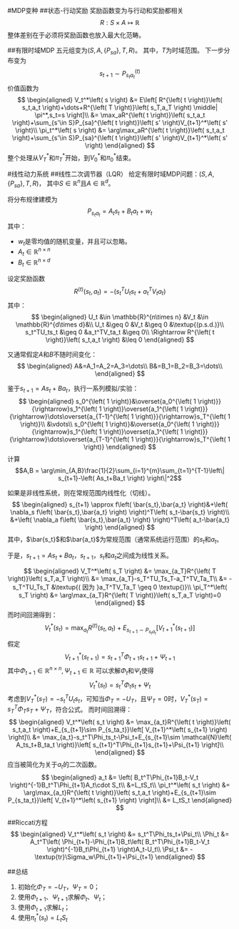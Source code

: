 #MDP变种
##状态-行动奖励
奖励函数变为与行动和奖励都相关
$$R : S\times A\mapsto\mathbb{R}$$
整体差别在于必须将奖励函数也放入最大化范畴。

##有限时域MDP
五元组变为$\left( S,A,\left\{ P_{sa} \right\},T,R \right)$。
其中，$T$为时域范围。
下一步分布变为$$s_{t+1} \sim P_{s_ta_t}^{\left( t \right)}$$
价值函数为
$$
\begin{aligned}
V_t^*\left( s \right) &= E\left[ R^{\left( t \right)}\left( s_t,a_t \right)+\dots+R^{\left( T \right)}\left( s_T,a_T \right) \middle| \pi^*,s_t=s \right]\\
&= \max_aR^{\left( t \right)}\left( s_t,a_t \right)+\sum_{s'\in S}P_{sa}^{\left( t \right)}\left( s' \right)V_{t+1}^*\left( s' \right)\\
\pi_t^*\left( s \right) &= \arg\max_aR^{\left( t \right)}\left( s_t,a_t \right)+\sum_{s'\in S}P_{sa}^{\left( t \right)}\left( s' \right)V_{t+1}^*\left( s' \right)
\end{aligned}
$$
整个处理从$V_T^*$和$\pi_T^*$开始，到$V_0^*$和$\pi_0^*$结束。

#线性动力系统
##线性二次调节器（LQR）
给定有限时域MDP问题：$\left( S,A,\left\{ P_{sa} \right\},T,R \right)$，
其中$S \in \mathbb{R}^n$且$A \in \mathbb{R}^d$。

将分布规律建模为
$$P_{s_ta_t}=A_ts_t+B_ta_t+w_t$$
其中：

* $w_t$是零均值的随机变量，并且可以忽略。
* $A_t \in \mathbb{R}^{n\times n}$
* $B_t \in \mathbb{R}^{n\times d}$

设定奖励函数
$$R^{\left( t \right)}\left( s_t,a_t \right)=-\left( s_t^TU_ts_t+a_t^TV_ta_t \right)$$
其中：
$$
\begin{aligned}
U_t &\in \mathbb{R}^{n\times n} &V_t &\in \mathbb{R}^{d\times d}&\\
U_t &\geq 0 &V_t &\geq 0 &\textup{(p.s.d.)}\\
s_t^TU_ts_t &\geq 0 &a_t^TV_ta_t &\geq 0\\
\Rightarrow R^{\left( t \right)}\left( s_t,a_t \right) &\leq 0
\end{aligned}
$$

又通常假定$A$和$B$不随时间变化：
$$
\begin{aligned}
A&=A_1=A_2=A_3=\dots\\
B&=B_1=B_2=B_3=\dots\\
\end{aligned}
$$

鉴于$s_{t+1}=As_t+Ba_t$，执行一系列模拟/实验：
$$
\begin{aligned}
s_0^{\left( 1 \right)}&\overset{a_0^{\left( 1 \right)}}{\rightarrow}s_1^{\left( 1 \right)}\overset{a_1^{\left( 1 \right)}}{\rightarrow}\dots\overset{a_{T-1}^{\left( 1 \right)}}{\rightarrow}s_T^{\left( 1 \right)}\\
&\vdots\\
s_0^{\left( 1 \right)}&\overset{a_0^{\left( 1 \right)}}{\rightarrow}s_1^{\left( 1 \right)}\overset{a_1^{\left( 1 \right)}}{\rightarrow}\dots\overset{a_{T-1}^{\left( 1 \right)}}{\rightarrow}s_T^{\left( 1 \right)}
\end{aligned}
$$
计算$$A,B = \arg\min_{A,B}\frac{1}{2}\sum_{i=1}^{m}\sum_{t=1}^{T-1}\left\| s_{t+1}-\left( As_t+Ba_t \right) \right\|^2$$

如果是非线性系统，则在常规范围内线性化（切线）。
$$
\begin{aligned}
s_{t+1} \approx f\left( \bar{s_t},\bar{a_t} \right)&+\left( \nabla_s f\left( \bar{s_t},\bar{a_t} \right) \right)^T\left( s_t-\bar{s_t} \right)\\
&+\left( \nabla_a f\left( \bar{s_t},\bar{a_t} \right) \right)^T\left( a_t-\bar{a_t} \right)
\end{aligned}
$$
其中，$\bar{s_t}$和$\bar{a_t}$为常规范围（通常系统运行范围）的$s_t$和$a_t$。

于是，$s_{t+1} = As_t+Ba_t$，$s_{t+1}$，$s_t$和$a_t$之间成为线性关系。

$$
\begin{aligned}
V_T^*\left( s_T \right) &= \max_{a_T}R^{\left( T \right)}\left( s_T,a_T \right)\\
 &= \max_{a_T}-s_T^TU_Ts_T-a_T^TV_Ta_T\\
 &= -s_T^TU_Ts_T      &\textup{( 因为 }a_T^TV_Ta_T \geq 0 \textup{)}\\
\pi_T^*\left( s_T \right) &= \arg\max_{a_T}R^{\left( T \right)}\left( s_T,a_T \right)=0
\end{aligned}
$$
而时间回溯得到：
$$V_t^*\left( s_t \right) = \max_{a_t}R^{\left( t \right)}\left( s_t,a_t \right)+E_{s_{t+1}\sim P_{s_ta_t}}\left[ V_{t+1}^*\left( s_{t+1} \right) \right]$$
假定
$$V_{t+1}^*\left( s_{t+1} \right) = s_{t+1}^T\Phi_{t+1}s_{t+1}+\Psi_{t+1}$$
其中$\Phi_{t+1}\in\mathbb{R}^{n\times n},\Psi_{t+1}\in\mathbb{R}$
可以求解$\Phi_t$和$\Psi_t$使得
$$V_t^*\left( s_t \right) = s_t^T\Phi_ts_t+\Psi_t$$
考虑到$V_T^*\left( s_T \right) = -s_t^TU_ts_t$，可知当$\Phi_T=-U_T$，且$\Psi_T=0$时，$V_T^*\left( s_T \right) = s_T^T\Phi_Ts_T+\Psi_T$，符合公式。
而时间回溯得：
$$
\begin{aligned}
V_t^*\left( s_t \right) &= \max_{a_t}R^{\left( t \right)}\left( s_t,a_t \right)+E_{s_{t+1}\sim P_{s_ta_t}}\left[ V_{t+1}^*\left( s_{t+1} \right) \right]\\
&= \max_{a_t}-s_t^T\Phi_ts_t-\Psi_t+E_{s_{t+1}\sim \mathcal{N}\left( A_ts_t+B_ta_t \right)}\left[ s_{t+1}^T\Phi_{t+1}s_{t+1}+\Psi_{t+1} \right]\\
\end{aligned}
$$
应当被简化为关于$a_t$的二次函数。
$$
\begin{aligned}
a_t &= \left( B_t^T\Phi_{t+1}B_t-V_t \right)^{-1}B_t^T\Phi_{t+1}A_t\cdot S_t\\
 &=L_tS_t\\
\pi_t^*\left( s_t \right) &= \arg\max_{a_t}R^{\left( t \right)}\left( s_t,a_t \right)+E_{s_{t+1}\sim P_{s_ta_t}}\left[ V_{t+1}^*\left( s_{t+1} \right) \right]\\
 &= L_tS_t
\end{aligned}
$$

##Riccati方程
$$
\begin{aligned}
V_t^*\left( s_t \right) &= s_t^T\Phi_ts_t+\Psi_t\\
\Phi_t &= A_t^T\left( \Phi_{t+1}-\Phi_{t+1}B_t\left( B_t^T\Phi_{t+1}B_t-V_t \right)^{-1}B_t\Phi_{t+1} \right)A_t-U_t\\
\Psi_t &= -\textup{tr}\Sigma_w\Phi_{t+1}+\Psi_{t+1}
\end{aligned}
$$

##总结

1. 初始化$\Phi_T=-U_T$，$\Psi_T=0$；
2. 使用$\Phi_{t+1}$、$\Psi_{t+1}$求解$\Phi_t$、$\Psi_t$；
3. 使用$\Phi_{t+1}$求解$L_t$；
4. 使用$\pi_t^*\left( s_t \right) = L_tS_t$

